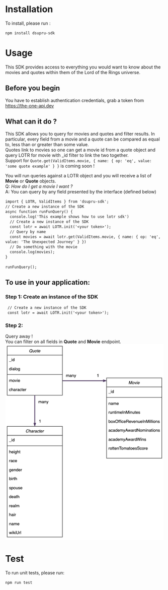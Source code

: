# Installation

To install, please run :
```
npm install dsupru-sdk
```


# Usage

This SDK provides access to everything you would want to know about the movies and quotes within them of the Lord of the Rings universe.

## Before you begin
You have to establish authentication credentials, grab a token from https://the-one-api.dev

## What can it do ?
This SDK allows you to query for movies and quotes and filter results.
In particular, every field from a movie and a quote can be compared as equal to, less than or greater than some value.  
Quotes link to movies so one can get a movie id from a quote object and query LOTR for movie with \_id filter to link the two together.  
Support for `Quote.get(ValidItems.movie, { name: { op: 'eq', value: 'some quote example' } }` is coming soon !  

You will run queries against a LOTR object and you will receive a list of __Movie__ or __Quote__ objects.  
Q: _How do I get a movie I want ?_  
A: You can query by any field presented by the interface (defined below) 
```
import { LOTR, ValidItems } from 'dsupru-sdk';
// Create a new instance of the SDK
async function runFunQuery() {
  console.log('This example shows how to use lotr sdk')
  // Create a new instance of the SDK
  const lotr = await LOTR.init('<your token>');
  // Query by name
  const movies = await lotr.get(ValidItems.movie, { name: { op: 'eq', value: 'The Unexpected Journey' } })
  // Do something with the movie
  console.log(movies);
}

runFunQuery();
```



## To use in your application:
### Step 1: Create an instance of the SDK
 
```
 // Create a new instance of the SDK
 const lotr = await LOTR.init('<your token>');
```

### Step 2: 
Query away !  
You can filter on all fields in __Quote__ and __Movie__ endpoint.  
![Diagram showing object relationship](api-entity-relationship.png)
# Test

To run unit tests, please run: 
```
npm run test
```
